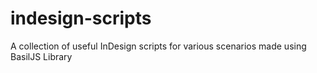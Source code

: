 # indesign-scripts
A collection of useful InDesign scripts for various scenarios made using BasilJS Library
